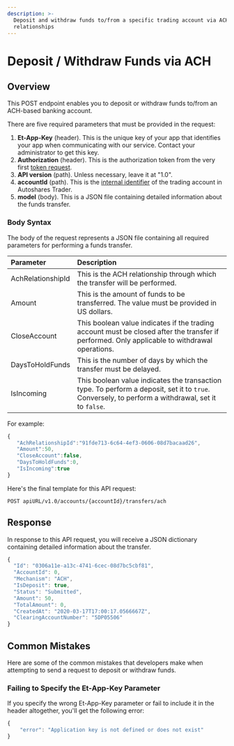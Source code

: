 ```yaml
---
description: >-
  Deposit and withdraw funds to/from a specific trading account via ACH
  relationships
---
```


# Deposit / Withdraw Funds via ACH

## Overview

This POST endpoint enables you to deposit or withdraw funds to/from an ACH-based banking account.

There are five required parameters that must be provided in the request:

1. **Et-App-Key** \(header\). This is the unique key of your app that identifies your app when communicating with our service. Contact your administrator to get this key.
2. **Authorization** \(header\). This is the authorization token from the very first [token request](../authentication/).
3. **API version** \(path\). Unless necessary, leave it at "1.0".
4. **accountId** \(path\). This is the [internal identifier](../user-accounts/list-users-accounts/) of the trading account in Autoshares Trader.
5. **model** \(body\). This is a JSON file containing detailed information about the funds transfer.

### Body Syntax

The body of the request represents a JSON file containing all required parameters for performing a funds transfer.

| Parameter | Description |
| :--- | :--- |
| AchRelationshipId | This is the ACH relationship through which the transfer will be performed. |
| Amount | This is the amount of funds to be transferred. The value must be provided in US dollars. |
| CloseAccount | This boolean value indicates if the trading account must be closed after the transfer if performed. Only applicable to withdrawal operations. |
| DaysToHoldFunds | This is the number of days by which the transfer must be delayed. |
| IsIncoming | This boolean value indicates the transaction type. To perform a deposit, set it to `true`. Conversely, to perform a withdrawal, set it to `false`. |

For example:

```javascript
{
   "AchRelationshipId":"91fde713-6c64-4ef3-0606-08d7bacaad26",
   "Amount":50,
   "CloseAccount":false,
   "DaysToHoldFunds":0,
   "IsIncoming":true
}
```

Here's the final template for this API request:

```text
POST apiURL/v1.0/accounts/{accountId}/transfers/ach
```

## Response

In response to this API request, you will receive a JSON dictionary containing detailed information about the transfer.

```javascript
{
  "Id": "0306a11e-a13c-4741-6cec-08d7bc5cbf81",
  "AccountId": 0,
  "Mechanism": "ACH",
  "IsDeposit": true,
  "Status": "Submitted",
  "Amount": 50,
  "TotalAmount": 0,
  "CreatedAt": "2020-03-17T17:00:17.0566667Z",
  "ClearingAccountNumber": "5DP05506"
}
```

## Common Mistakes

Here are some of the common mistakes that developers make when attempting to send a request to deposit or withdraw funds.

### Failing to Specify the Et-App-Key Parameter

If you specify the wrong Et-App-Key parameter or fail to include it in the header altogether, you'll get the following error:

```javascript
{
    "error": "Application key is not defined or does not exist"
}
```

